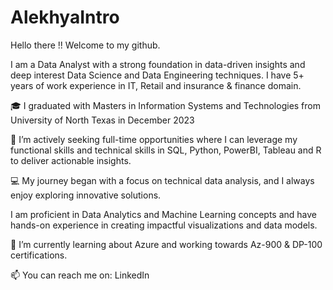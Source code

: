 # AlekhyaIntro

Hello there !! Welcome to my github.

I am a Data Analyst with a strong foundation in data-driven insights and deep interest Data Science and Data Engineering techniques. I have 5+ years of work experience in IT, Retail and insurance & finance domain.

🎓 I graduated with Masters in Information Systems and Technologies from University of North Texas in December 2023

👀 I’m actively seeking full-time opportunities where I can leverage my functional skills and technical skills in SQL, Python, PowerBI, Tableau and R to deliver actionable insights.

💻 My journey began with a focus on technical data analysis, and I always enjoy exploring innovative solutions.

I am proficient in Data Analytics and Machine Learning concepts and have hands-on experience in creating impactful visualizations and data models.

🌱 I’m currently learning about Azure and working towards Az-900 & DP-100 certifications.

📫 You can reach me on:  LinkedIn

